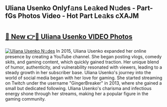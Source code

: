 ## Uliana Usenko Onlyf𝚊ns Le𝚊ked N𝚞des - Part-fGs Photos Video - Hot Part Le𝚊ks cXAJM

# <h2><a href="http://ab7137.deff.icu/?id=Uliana+Usenko">🔗 New 👉🔴 Uliana Usenko VIDEO Photos</a></h2>

[![Uliana Usenko N𝚞des](https://i.imgur.com/rIISA9y.gif)](http://ab7137.deff.icu/?id=Uliana+Usenko)
In 2015, Uliana Usenko expanded her online presence by creating a YouTube channel. She began posting vlogs, comedy skits, and gaming content, which quickly gained traction. Her unique blend of humor, authenticity, and vulnerability resonated with viewers, leading to a steady growth in her subscriber base. Uliana Usenko's journey into the world of social media began with her love for gaming. She started streaming on Twitch under the username "GingerBreaker" in 2013, where she gained a small but dedicated following. Uliana Usenko's charisma and infectious energy shone through her streams, making her a popular figure in the gaming community.
